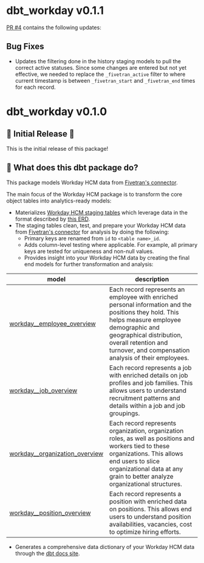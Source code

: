 # dbt_workday v0.1.1

[PR #4](https://github.com/fivetran/dbt_workday/pull/4) contains the following updates:
## Bug Fixes
- Updates the filtering done in the history staging models to pull the correct active statuses. Since some changes are entered but not yet effective, we needed to replace the `_fivetran_active` filter to where current timestamp is between `_fivetran_start` and `_fivetran_end` times for each record.

# dbt_workday v0.1.0

## 🎉 Initial Release 🎉
This is the initial release of this package!

## 📣 What does this dbt package do?
This package models Workday HCM data from [Fivetran's connector](https://fivetran.com/docs/applications/workday-hcm).  

The main focus of the Workday HCM package is to transform the core object tables into analytics-ready models:

<!--section="workday_model"-->
- Materializes [Workday HCM staging tables](https://fivetran.github.io/dbt_workday/#!/overview/workday/models/?g_v=1) which leverage data in the format described by [this ERD](https://fivetran.com/docs/applications/workday-hcm/#schemainformation). 
- The staging tables clean, test, and prepare your Workday HCM data from [Fivetran's connector](https://fivetran.com/docs/applications/workday-hcm) for analysis by doing the following:
  - Primary keys are renamed from `id` to `<table name>_id`. 
  - Adds column-level testing where applicable. For example, all primary keys are tested for uniqueness and non-null values.
  - Provides insight into your Workday HCM data by creating the final end models for further transformation and analysis:
  
| **model**                 | **description**                                                                                                    |
| ------------------------- | ------------------------------------------------------------------------------------------------------------------ |
| [workday__employee_overview](https://fivetran.github.io/dbt_workday/#!/model/model.workday.workday__employee_overview)  | Each record represents an employee with enriched personal information and the positions they hold. This helps measure employee demographic and geographical distribution, overall retention and turnover, and compensation analysis of their employees. |
| [workday__job_overview](https://fivetran.github.io/dbt_workday/#!/model/model.workday.workday__job_overview)  | Each record represents a job with enriched details on job profiles and job families. This allows users to understand recruitment patterns and details within a job and job groupings. |
| [workday__organization_overview](https://fivetran.github.io/dbt_workday/#!/model/model.workday.workday__organization_overview) |  Each record represents organization, organization roles, as well as positions and workers tied to these organizations. This allows end users to slice organizational data at any grain to better analyze organizational structures.  |
| [workday__position_overview](https://fivetran.github.io/dbt_workday/#!/model/model.workday.workday__position_overview) | Each record represents a position with enriched data on positions. This allows end users to understand position availabilities, vacancies, cost to optimize hiring efforts. |

  - Generates a comprehensive data dictionary of your Workday HCM data through the [dbt docs site](https://fivetran.github.io/dbt_workday/).